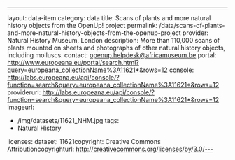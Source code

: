 ---
layout: data-item
category: data
title: Scans of plants and more natural history objects from the OpenUp! project
permalink: /data/scans-of-plants-and-more-natural-history-objects-from-the-openup-project
provider: Natural History Museum, London
description: More than 110,000 scans of plants  mounted on sheets and photographs of other natural history objects, including molluscs.
contact: openup.helpdesk@africamuseum.be
portal: http://www.europeana.eu/portal/search.html?query=europeana_collectionName%3A11621*&rows=12
console: http://labs.europeana.eu/api/console/?function=search&query=europeana_collectionName%3A11621*&rows=12
providerurl: http://labs.europeana.eu/api/console/?function=search&query=europeana_collectionName%3A11621*&rows=12
imageurl:
  - /img/datasets/11621_NHM.jpg
tags:
  - Natural History

licenses:
dataset: 11621copyright: Creative Commons Attributioncopyrighturl: http://creativecommons.org/licenses/by/3.0/---
